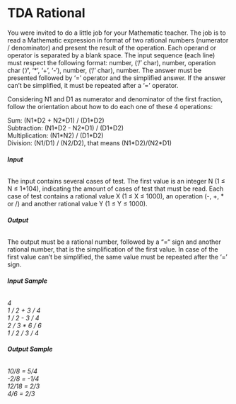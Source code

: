 
# TDA Rational

You were invited to do a little job for your Mathematic teacher. The job is to read a Mathematic expression in format of two rational numbers (numerator / denominator) and present the result of the operation. Each operand or operator is separated by a blank space. The input sequence (each line) must respect the following format: number, (‘/’ char), number, operation char (‘/’, ‘*’, ‘+’, ‘-‘), number, (‘/’ char), number. The answer must be presented followed by ‘=’ operator and the simplified answer. If the answer can’t be simplified, it must be repeated after a ‘=’ operator.

Considering N1 and D1 as numerator and denominator of the first fraction, follow the orientation about how to do each one of these 4 operations:

Sum: (N1\*D2 + N2\*D1) / (D1*D2)  
Subtraction: (N1\*D2 - N2\*D1) / (D1\*D2)  
Multiplication: (N1\*N2) / (D1\*D2)  
Division: (N1/D1) / (N2/D2), that means (N1\*D2)/(N2\*D1)  

###### **Input**
The input contains several cases of test. The first value is an integer N (1 ≤ N ≤ 1*104), indicating the amount of cases of test that must be read. Each case of test contains a rational value X (1 ≤ X ≤ 1000), an operation (-, +, * or /) and another rational value Y (1 ≤ Y ≤ 1000).

###### **Output**
The output must be a rational number, followed by a “=“ sign and another rational number, that is the simplification of the first value. In case of the first value can’t be simplified, the same value must be repeated after the ‘=’ sign.

###### **Input Sample**

*4*  
*1 / 2 + 3 / 4*  
*1 / 2 - 3 / 4*  
*2 / 3 * 6 / 6*  
*1 / 2 / 3 / 4*

###### **Output Sample**

*10/8 = 5/4*  
*-2/8 = -1/4*  
*12/18 = 2/3*  
*4/6 = 2/3*